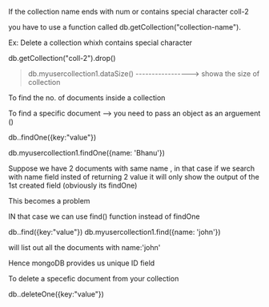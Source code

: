If the collection name ends with num or contains special character 
coll-2

you have to use a function called db.getCollection("collection-name").<action-name>


Ex: Delete a collection whixh contains special character 

db.getCollection("coll-2").drop()


> db.myusercollection1.dataSize()  -----------------> showa the size of collection

To find the no. of documents inside a collection


To find a specific document --> you need to pass an object as an arguement ()

db.<collection-name>.findOne({key:"value"})

 db.myusercollection1.findOne({name: 'Bhanu'})



Suppose we have 2 documents with same name , in that case if we search with name field insted of returning 2 value it will only show the output of the 1st created field (obviously its findOne)

This becomes a problem


IN that case we can use find() function instead of findOne

db.<collection-name>.find({key:"value"})
 db.myusercollection1.find({name: 'john'})


 will list out all the documents with name:'john'

Hence mongoDB provides us unique ID field





To delete a specefic document from your collection

db.<collection-name>.deleteOne({key:"value"})



